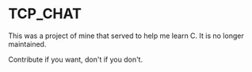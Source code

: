# TCP_CHAT
<p>This was a project of mine that served to help me learn C. It is no longer maintained. </p>

Contribute if you want, don't if you don't.
